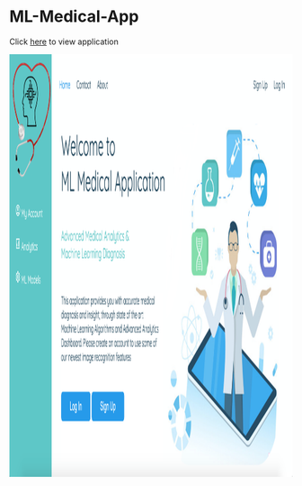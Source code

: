 # ML-Medical-App

Click [here](http://54.202.56.3:8000/) to view application

<img src="https://github.com/AymenRumi/ML-Medical-App/blob/main/app/static/img/mlmedicalapp.png" width="1150" height="750">

